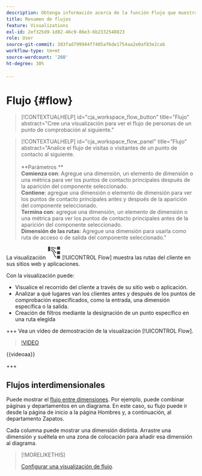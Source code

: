 ```yaml
---
description: Obtenga información acerca de la función Flujo que muestra las rutas del cliente en sus sitios web y aplicaciones.
title: Resumen de flujos
feature: Visualizations
exl-id: 2ef325d9-1d82-46c9-86e3-6b2332548823
role: User
source-git-commit: 383fad799944f7405af6de1754aa2e0af83e2cab
workflow-type: tm+mt
source-wordcount: '260'
ht-degree: 30%

---
```


# Flujo {#flow}

<!-- markdownlint-disable MD034 -->

>[!CONTEXTUALHELP]
>id="cja_workspace_flow_button"
>title="Flujo"
>abstract="Cree una visualización para ver el flujo de personas de un punto de comprobación al siguiente."

>[!CONTEXTUALHELP]
>id="cja_workspace_flow_panel"
>title="Flujo"
>abstract="Analice el flujo de visitas o visitantes de un punto de contacto al siguiente.<br/><br/>**Parámetros **<br/>**Comienza con**: Agregue una dimensión, un elemento de dimensión o una métrica para ver los puntos de contacto principales después de la aparición del componente seleccionado.<br/>**Contiene**: agregue una dimensión o elemento de dimensión para ver los puntos de contacto principales antes y después de la aparición del componente seleccionado.<br/>**Termina con**: agregue una dimensión, un elemento de dimensión o una métrica para ver los puntos de contacto principales antes de la aparición del componente seleccionado.<br/>**Dimensión de las rutas**: Agregue una dimensión para usarla como ruta de acceso o de salida del componente seleccionado."

<!-- markdownlint-enable MD034 -->



La visualización ![GraphPathing](/help/assets/icons/GraphPathing.svg) [!UICONTROL Flow] muestra las rutas del cliente en sus sitios web y aplicaciones.

Con la visualización puede:

* Visualice el recorrido del cliente a través de su sitio web o aplicación.
* Analizar a qué lugares van los clientes antes y después de los puntos de comprobación especificados, como la entrada, una dimensión específica o la salida.
* Creación de filtros mediante la designación de un punto específico en una ruta elegida

+++ Vea un vídeo de demostración de la visualización [!UICONTROL Flow].

>[!VIDEO](https://video.tv.adobe.com/v/346063/?quality=12)

{{videoaa}}

+++

## Flujos interdimensionales

Puede mostrar el [flujo entre dimensiones](/help/analysis-workspace/visualizations/c-flow/multi-dimensional-flow.md). Por ejemplo, puede combinar páginas y departamentos en un diagrama. En este caso, su flujo puede ir desde la página de inicio a la página Hombres y, a continuación, al departamento Zapatos.

Cada columna puede mostrar una dimensión distinta. Arrastre una dimensión y suéltela en una zona de colocación para añadir esa dimensión al diagrama.

>[!MORELIKETHIS]
>
>[Configurar una visualización de flujo](/help/analysis-workspace/visualizations/c-flow/create-flow.md).
>

